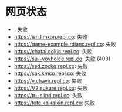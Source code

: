 # 网页状态
- : 失败
- https://jsn.limkon.repl.co: 失败
- https://game-example.rdianc.repl.co: 失败
- https://chatai.cokio.repl.co: 失败
- https://su--yoyholee.repl.co: 失败 (403)
- https://ssd.zockq.repl.co: 失败
- https://sak.kmco.repl.co: 失败
- https://v.chavir.repl.co: 失败
- https://V2.sukure.repl.co: 失败
- https://tr--slind.repl.co: 失败
- https://tote.kaikaixin.repl.co: 失败
